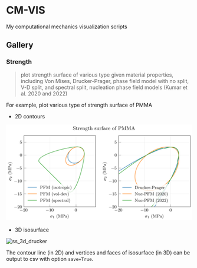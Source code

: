 # CM-VIS

My computational mechanics visualization scripts

## Gallery

### Strength
> plot strength surface of various type given material properties, including Von Mises, Drucker-Prager, phase field model with no split, V-D split, and spectral split, nucleation phase field models (Kumar et al. 2020 and 2022)

For example, plot various type of strength surface of PMMA

* 2D contours
  
![ss_2d_1](./example/ss_pmma_2d.png)

* 3D isosurface
  
![ss_3d_drucker](./example/ss_pmma_3d.png)

The contour line (in 2D) and vertices and faces of isosurface (in 3D) can be output to csv with option `save=True`.
